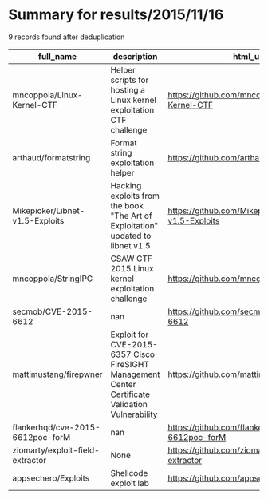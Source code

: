 
# Summary for results/2015/11/16
    
9 records found after deduplication

| full_name | description | html_url | matched_list | matched_count | pushed_at | size | stargazers_count | language | forks_count |
|----------------------------------|--------------------------------------------------------------------------------------------------|-----------------------------------------------------|--------------------------|-----------------|---------------------------|--------|--------------------|------------|---------------|
| mncoppola/Linux-Kernel-CTF | Helper scripts for hosting a Linux kernel exploitation CTF challenge | https://github.com/mncoppola/Linux-Kernel-CTF | ['exploit'] | 1 | 2015-11-16 20:39:13+00:00 | 10 | 82 | Python | 11 |
| arthaud/formatstring | Format string exploitation helper | https://github.com/arthaud/formatstring | ['exploit'] | 1 | 2015-11-16 10:58:55+00:00 | 439 | 45 | Python | 3 |
| Mikepicker/Libnet-v1.5-Exploits | Hacking exploits from the book "The Art of Exploitation" updated to libnet v1.5 | https://github.com/Mikepicker/Libnet-v1.5-Exploits | ['exploit'] | 1 | 2015-11-16 13:52:52+00:00 | 0 | 0 | C | 0 |
| mncoppola/StringIPC | CSAW CTF 2015 Linux kernel exploitation challenge | https://github.com/mncoppola/StringIPC | ['exploit'] | 1 | 2015-11-16 06:31:57+00:00 | 0 | 29 | C | 17 |
| secmob/CVE-2015-6612 | nan | https://github.com/secmob/CVE-2015-6612 | ['cve-2'] | 1 | 2015-11-16 07:53:51+00:00 | 0 | 24 | C++ | 20 |
| mattimustang/firepwner | Exploit for CVE-2015-6357 Cisco FireSIGHT Management Center Certificate Validation Vulnerability | https://github.com/mattimustang/firepwner | ['exploit'] | 1 | 2015-11-16 10:20:09+00:00 | 0 | 5 | Shell | 5 |
| flankerhqd/cve-2015-6612poc-forM | nan | https://github.com/flankerhqd/cve-2015-6612poc-forM | ['cve poc', 'cve-2'] | 2 | 2015-11-16 13:25:55+00:00 | 0 | 16 | C++ | 16 |
| ziomarty/exploit-field-extractor | None | https://github.com/ziomarty/exploit-field-extractor | ['exploit'] | 1 | 2015-11-16 20:18:16+00:00 | 10 | 0 | Java | 0 |
| appsechero/Exploits | Shellcode exploit lab | https://github.com/appsechero/Exploits | ['exploit', 'shellcode'] | 2 | 2015-11-16 07:49:24+00:00 | 5472 | 0 | Python | 7 |
